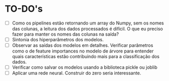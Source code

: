 # TO-DO's

- [ ] Como os pipelines estão retornando um array do Numpy, sem os nomes das colunas, a leitura dos dados processados é difícil. O que eu preciso fazer para manter os nomes das colunas na saída?
- [ ] Sintonia dos hiperparâmetros dos modelos.
- [ ] Observar as saídas dos modelos em detalhes. Verificar parâmetros como o de feature importances no modelo de árvore para entender quais características estão contribuindo mais para a classificação dos dados.
- [ ] Verificar como salvar os modelos usando a biblioteca pickle ou joblib
- [ ] Aplicar uma rede neural. Construir do zero seria interessante.